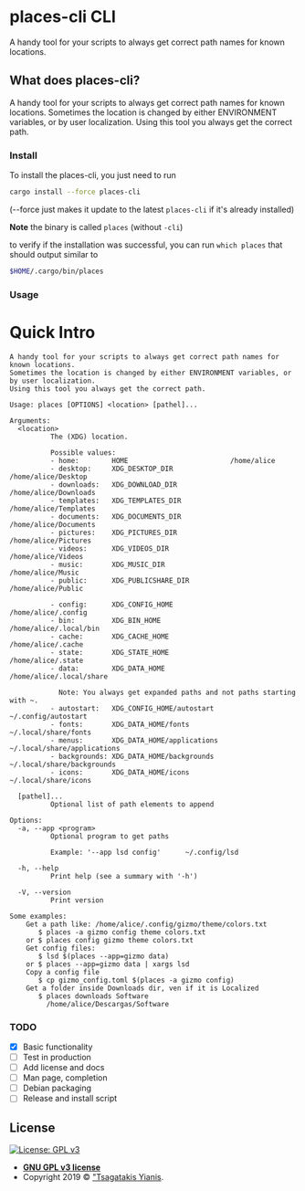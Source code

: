 # places-cli CLI
A handy tool for your scripts to always get correct path names for known locations.


## What does places-cli?

A handy tool for your scripts to always get correct path names for known locations.
Sometimes the location is changed by either ENVIRONMENT variables, or by user localization.
Using this tool you always get the correct path.

### Install

To install the places-cli, you just need to run

```bash
cargo install --force places-cli
```

(--force just makes it update to the latest `places-cli` if it's already installed)

**Note** the binary is called `places` (without `-cli`)

to verify if the installation was successful, you can run `which places` that should output similar to

```sh
$HOME/.cargo/bin/places
```

### Usage

# Quick Intro

```
A handy tool for your scripts to always get correct path names for known locations.
Sometimes the location is changed by either ENVIRONMENT variables, or by user localization.
Using this tool you always get the correct path.

Usage: places [OPTIONS] <location> [pathel]...

Arguments:
  <location>
          The (XDG) location.

          Possible values:
          - home:        HOME                         /home/alice
          - desktop:     XDG_DESKTOP_DIR              /home/alice/Desktop
          - downloads:   XDG_DOWNLOAD_DIR             /home/alice/Downloads
          - templates:   XDG_TEMPLATES_DIR            /home/alice/Templates
          - documents:   XDG_DOCUMENTS_DIR            /home/alice/Documents
          - pictures:    XDG_PICTURES_DIR             /home/alice/Pictures
          - videos:      XDG_VIDEOS_DIR               /home/alice/Videos
          - music:       XDG_MUSIC_DIR                /home/alice/Music
          - public:      XDG_PUBLICSHARE_DIR          /home/alice/Public
            
          - config:      XDG_CONFIG_HOME               /home/alice/.config
          - bin:         XDG_BIN_HOME                  /home/alice/.local/bin
          - cache:       XDG_CACHE_HOME                /home/alice/.cache
          - state:       XDG_STATE_HOME                /home/alice/.state
          - data:        XDG_DATA_HOME                 /home/alice/.local/share
            
            Note: You always get expanded paths and not paths starting with ~.
          - autostart:   XDG_CONFIG_HOME/autostart     ~/.config/autostart
          - fonts:       XDG_DATA_HOME/fonts           ~/.local/share/fonts
          - menus:       XDG_DATA_HOME/applications    ~/.local/share/applications
          - backgrounds: XDG_DATA_HOME/backgrounds     ~/.local/share/backgrounds
          - icons:       XDG_DATA_HOME/icons           ~/.local/share/icons

  [pathel]...
          Optional list of path elements to append

Options:
  -a, --app <program>
          Optional program to get paths
          
          Example: '--app lsd config'      ~/.config/lsd

  -h, --help
          Print help (see a summary with '-h')

  -V, --version
          Print version

Some examples:
	Get a path like: /home/alice/.config/gizmo/theme/colors.txt
	   $ places -a gizmo config theme colors.txt
	or $ places config gizmo theme colors.txt
	Get config files:
	   $ lsd $(places --app=gizmo data)
	or $ places --app=gizmo data | xargs lsd
	Copy a config file
	   $ cp gizmo_config.toml $(places -a gizmo config)
	Get a folder inside Downloads dir, ven if it is Localized
	   $ places downloads Software
	     /home/alice/Descargas/Software

```

### TODO
- [x] Basic functionality
- [ ] Test in production
- [ ] Add license and docs
- [ ] Man page, completion
- [ ] Debian packaging
- [ ] Release and install script

## License

[![License: GPL v3](https://img.shields.io/badge/License-GPLv3-blue.svg)](https://www.gnu.org/licenses/gpl-3.0)

- **[GNU GPL v3 license](https://www.gnu.org/licenses/gpl-3.0)**
- Copyright 2019 © ["Tsagatakis Yianis][me].

[me]: https://linux-user.gr
